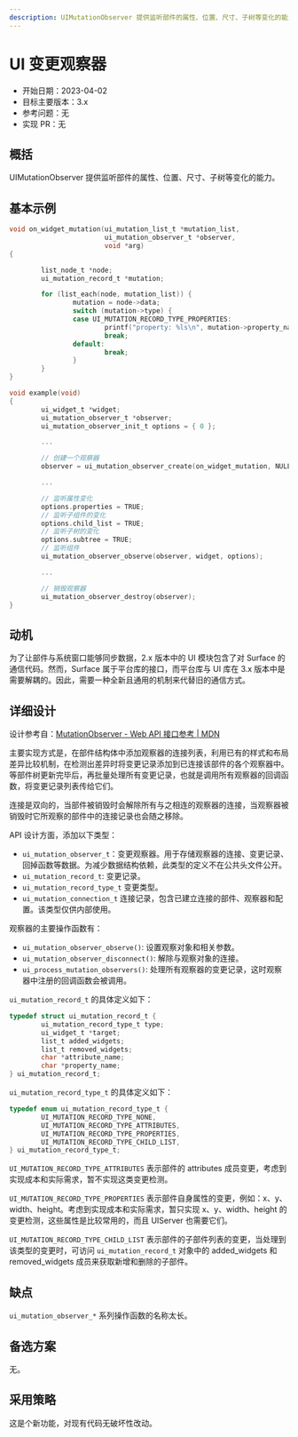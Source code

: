 ```yaml
---
description: UIMutationObserver 提供监听部件的属性、位置、尺寸、子树等变化的能力。
---
```


# UI 变更观察器

- 开始日期：2023-04-02
- 目标主要版本：3.x
- 参考问题：无
- 实现 PR：无

## 概括

UIMutationObserver 提供监听部件的属性、位置、尺寸、子树等变化的能力。

## 基本示例

```c
void on_widget_mutation(ui_mutation_list_t *mutation_list,
                        ui_mutation_observer_t *observer,
                        void *arg)
{

        list_node_t *node;
        ui_mutation_record_t *mutation;

        for (list_each(node, mutation_list)) {
                mutation = node->data;
                switch (mutation->type) {
                case UI_MUTATION_RECORD_TYPE_PROPERTIES:
                        printf("property: %ls\n", mutation->property_name);
                        break;
                default:
                        break;
                }
        }
}

void example(void)
{
        ui_widget_t *widget;
        ui_mutation_observer_t *observer;
        ui_mutation_observer_init_t options = { 0 };

        ...

        // 创建一个观察器
        observer = ui_mutation_observer_create(on_widget_mutation, NULL);

        ...

        // 监听属性变化
        options.properties = TRUE;
        // 监听子组件的变化
        options.child_list = TRUE;
        // 监听子树的变化
        options.subtree = TRUE;
        // 监听组件
        ui_mutation_observer_observe(observer, widget, options);

        ...

        // 销毁观察器
        ui_mutation_observer_destroy(observer);
}
```

## 动机

为了让部件与系统窗口能够同步数据，2.x 版本中的 UI 模块包含了对 Surface 的通信代码。然而，Surface 属于平台库的接口，而平台库与 UI 库在 3.x 版本中是需要解耦的。因此，需要一种全新且通用的机制来代替旧的通信方式。

## 详细设计

设计参考自：[MutationObserver - Web API 接口参考 | MDN](https://developer.mozilla.org/zh-CN/docs/Web/API/MutationObserver)

主要实现方式是，在部件结构体中添加观察器的连接列表，利用已有的样式和布局差异比较机制，在检测出差异时将变更记录添加到已连接该部件的各个观察器中。等部件树更新完毕后，再批量处理所有变更记录，也就是调用所有观察器的回调函数，将变更记录列表传给它们。

连接是双向的，当部件被销毁时会解除所有与之相连的观察器的连接，当观察器被销毁时它所观察的部件中的连接记录也会随之移除。

API 设计方面，添加以下类型：

- `ui_mutation_observer_t`：变更观察器。用于存储观察器的连接、变更记录、回掉函数等数据。为减少数据结构依赖，此类型的定义不在公共头文件公开。
- `ui_mutation_record_t`: 变更记录。
- `ui_mutation_record_type_t` 变更类型。
- `ui_mutation_connection_t` 连接记录，包含已建立连接的部件、观察器和配置。该类型仅供内部使用。

观察器的主要操作函数有：

- `ui_mutation_observer_observe()`: 设置观察对象和相关参数。
- `ui_mutation_observer_disconnect()`: 解除与观察对象的连接。
- `ui_process_mutation_observers()`: 处理所有观察器的变更记录，这时观察器中注册的回调函数会被调用。

`ui_mutation_record_t` 的具体定义如下：

```c
typedef struct ui_mutation_record_t {
        ui_mutation_record_type_t type;
        ui_widget_t *target;
        list_t added_widgets;
        list_t removed_widgets;
        char *attribute_name;
        char *property_name;
} ui_mutation_record_t;
```

`ui_mutation_record_type_t` 的具体定义如下：

```c
typedef enum ui_mutation_record_type_t {
        UI_MUTATION_RECORD_TYPE_NONE,
        UI_MUTATION_RECORD_TYPE_ATTRIBUTES,
        UI_MUTATION_RECORD_TYPE_PROPERTIES,
        UI_MUTATION_RECORD_TYPE_CHILD_LIST,
} ui_mutation_record_type_t;
```

`UI_MUTATION_RECORD_TYPE_ATTRIBUTES` 表示部件的 attributes 成员变更，考虑到实现成本和实际需求，暂不实现这类变更检测。

`UI_MUTATION_RECORD_TYPE_PROPERTIES` 表示部件自身属性的变更，例如：x、y、width、height。考虑到实现成本和实际需求，暂只实现 x、y、width、height 的变更检测，这些属性是比较常用的，而且 UIServer 也需要它们。

`UI_MUTATION_RECORD_TYPE_CHILD_LIST` 表示部件的子部件列表的变更，当处理到该类型的变更时，可访问 `ui_mutation_record_t` 对象中的 added_widgets 和 removed_widgets 成员来获取新增和删除的子部件。

## 缺点

`ui_mutation_observer_*` 系列操作函数的名称太长。

## 备选方案

无。

## 采用策略

这是个新功能，对现有代码无破坏性改动。
